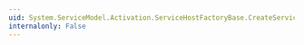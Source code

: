 ```yaml
---
uid: System.ServiceModel.Activation.ServiceHostFactoryBase.CreateServiceHost(System.String,System.Uri[])
internalonly: False
---
```

